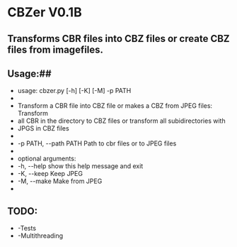 # CBZer V0.1B #

## Transforms CBR files into CBZ files or create CBZ files from imagefiles. ##
## Usage:##

* usage: cbzer.py [-h] [-K] [-M] -p PATH
* 
* Transform a CBR file into CBZ file or makes a CBZ from JPEG files: Transform
* all CBR in the directory to CBZ files or transform all subidirectories with
* JPGS in CBZ files
*  
* -p PATH, --path PATH  Path to cbr files or to JPEG files
*
* optional arguments:
*   -h, --help            show this help message and exit
*   -K, --keep            Keep JPEG
*   -M, --make            Make from JPEG
* 

## TODO: ##

* -Tests
* -Multithreading